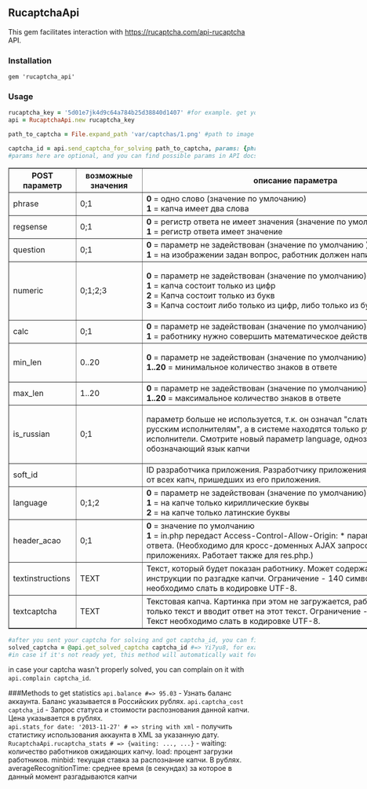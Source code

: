 ## RucaptchaApi

This gem facilitates interaction with https://rucaptcha.com/api-rucaptcha API.

### Installation

`gem 'rucaptcha_api'`

### Usage

```ruby
rucaptcha_key = '5d01e7jk4d9c64a784b25d38840d1407' #for example. get your own 'captcha KEY' from https://rucaptcha.com/setting page after you registered.
api = RucaptchaApi.new rucaptcha_key

path_to_captcha = File.expand_path 'var/captchas/1.png' #path to image of your captcha (only accepts jpg,jpeg,gif,png)

captcha_id = api.send_captcha_for_solving path_to_captcha, params: {phrase: 1} #you send captcha for solving, and you get its id as a resonse so that you can later look up its solution when it's ready. 
#params here are optional, and you can find possible params in API docs: https://rucaptcha.com/api-rucaptcha

```

<table border="1" cellpadding="1" cellspacing="1" style="width:900px">
	<thead>
		<tr>
			<th scope="col">POST параметр</th>
			<th scope="col">возможные значения</th>
			<th scope="col">описание параметра</th>
		</tr>
	</thead>
	<tbody>
		<tr>
			<td>phrase</td>
			<td>0;1</td>
			<td><strong>0</strong> = одно слово (значение по умлочанию)<br>
			<strong>1</strong> = капча имеет два слова</td>
		</tr>
		<tr>
			<td>regsense</td>
			<td>0;1</td>
			<td><strong>0</strong> = регистр ответа не имеет значения (значение по умолчанию )<br>
			<strong>1</strong> = регистр ответа имеет значение</td>
		</tr>
		<tr>
			<td>question</td>
			<td>0;1</td>
			<td><strong>0</strong> = параметр не задействован (значение по умолчанию )<br>
			<strong>1</strong> = на изображении задан вопрос, работник должен написать ответ</td>
		</tr>
		<tr>
			<td>numeric</td>
			<td>0;1;2;3</td>
			<td>
			<p><strong>0</strong> = параметр не задействован (значение по умолчанию)<br>
			<strong>1</strong> = капча состоит только из цифр<br>
			<strong>2</strong> = Капча состоит только из букв<br>
			<strong>3</strong> = Капча состоит либо только из цифр, либо только из букв.</p>
			</td>
		</tr>
		<tr>
			<td>calc</td>
			<td>0;1</td>
			<td><strong>0</strong> = параметр не задействован (значение по умолчанию)<br>
			<strong>1</strong> = работнику нужно совершить математическое действие с капчи</td>
		</tr>
		<tr>
			<td>min_len</td>
			<td>0..20</td>
			<td>
			<p><strong>0</strong> = параметр не задействован (значение по умолчанию)<br>
			<strong>1..20 </strong>= минимальное количество знаков в ответе</p>
			</td>
		</tr>
		<tr>
			<td>max_len</td>
			<td>1..20</td>
			<td><strong>0</strong> = параметр не задействован (значение по умолчанию)<br>
			<strong>1..20 </strong>= максимальное количество знаков в ответе</td>
		</tr>
		<tr>
			<td>is_russian</td>
			<td>0;1</td>
			<td>
			<p>параметр больше не используется, т.к. он означал "слать данную капчу русским исполнителям", а в системе находятся только русскоязычные исполнители. Смотрите новый параметр language, однозначно обозначающий язык капчи</p>
			</td>
		</tr>
		<tr>
			<td>soft_id</td>
			<td>&nbsp;</td>
			<td>ID разработчика приложения. Разработчику приложения отчисляется 10% от всех капч, пришедших из его приложения.</td>
		</tr>
		<tr>
			<td>language</td>
			<td>0;1;2</td>
			<td>
			<strong>0</strong> = параметр не задействован (значение по умолчанию)<br>
			<strong>1</strong> = на капче только кириллические буквы<br>
			<strong>2</strong> = на капче только латинские буквы<br>
			</td>
		</tr>
		<tr>
			<td>header_acao</td>
			<td>0;1</td>
			<td><strong>0</strong> = значение по умолчанию<br>
			<strong>1</strong> = in.php передаст Access-Control-Allow-Origin: * параметр в заголовке ответа. (Необходимо для кросс-доменных AJAX запросов в браузерных приложениях. Работает также для res.php.)</td>
		</tr>
		<tr>
			<td>textinstructions</td>
			<td>TEXT</td>
			<td>Текст, который будет показан работнику. Может содержать в себе инструкции по разгадке капчи. Ограничение - 140 символов. Текст необходимо слать в кодировке UTF-8.</td>
		</tr>
		<tr>
			<td>textcaptcha </td>
			<td>TEXT</td>
			<td>Текстовая капча. Картинка при этом не загружается, работник получает только текст и вводит ответ на этот текст. Ограничение - 140 символов. Текст необходимо слать в кодировке UTF-8.</td>
		</tr>
	</tbody>
</table>


```ruby
#after you sent your captcha for solving and got captcha_id, you can find solved captcha with:
solved_captcha = @api.get_solved_captcha captcha_id #=> Yi7yu8, for example
#in case if it's not ready yet, this method will automatically wait for 5 seconds and then resend the request for solved captcha.
```
in case your captcha wasn't properly solved, you can complain on it with `api.complain captcha_id`.

###Methods to get statistics
`api.balance #=> 95.03` - Узнать баланс аккаунта. Баланс указывается в Российских рублях. 
`api.captcha_cost captcha_id` - Запрос статуса и стоимости распознования данной капчи. Цена указывается в рублях.  
`api.stats_for date: '2013-11-27' # => string with xml` - получить статистику использования аккаунта в XML за указанную дату.  
`RucaptchaApi.rucaptcha_stats # => {waiting: ..., ...}` - waiting: количество работников ожидающих капчу. load: процент загрузки работников. minbid: текущая ставка за распознание капчи. В рублях. averageRecognitionTime: среднее время (в секундах) за которое в данный момент разгадываются капчи




